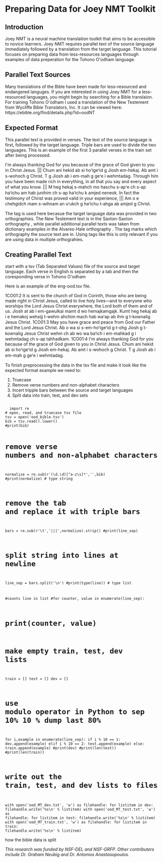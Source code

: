 <h1>Preparing Data for Joey NMT Toolkit</h1>

<h2>Introduction </h2>
  <p>Joey NMT is a neural machine translation toolkit that aims to be accessible to novice learners.
Joey NMT requires parallel text of the source language immediately followed by a translation from the target language. This tutorial focuses on preparing data from less-resources languages through examples of data preperation for the Tohono O'odham language. </p>

<h2> Parallel Text Sources </h2>  
  <p>Many translations of the Bible have been made for less-resourced and endangered languges. If you are interested in using Joey NMT for a less-resourced languages, you might begin by searching for a Bible translaion. For training Tohono O'odham I used a translation of the New Testement from Wycliffe Bible Translators, Inc. It can be viewed here: https://ebible.org/find/details.php?id=oodNT

<h2> Expected Format </h2>
   <p>This parallel text is provided in verses. The text of the source language is first, followed by the target language. Triple bars are used to divide the two languages. This is an example of the first 3 parallel verses in the train set after being processed. </p>
    <sax> I'm always thanking God for you because of the grace of God given to you in Christ Jesus. ||| Chum ani hekid ab si hoꞌigeꞌid g Jiosh em-hekaj. Ab amt i s-wohoch g Christ. T g Jiosh ab i em-mah g geꞌe i wehmtadag.
    <sax> Through him you have been made rich in everything, in all that you say and every aspect of what you know. ||| M heg hekaj s-mahch mo haschu s-apꞌe ch s-ap haꞌichu am hab junihim ch s-ap haꞌichu k amjed neneok.
    <sax> In fact the testimony of Christ was proved valid in your experience, ||| Am o e chehgidch mam s-wihnam an uꞌukch g haꞌichu t-ahga ab amjed g Christ.
  <p>The tag <sax> is used here becasue the target language data was provided in two orthographies. The New Testement text is in the Saxton-Saxton orthography <sax>, while parallel additional parallel texts was taken from dictionary examples in the Alvares-Hale orthography <ah>. The tag marks which orthography the source text are in. Using tags like this is only relevant if you are using data in multiple orthograhies. </p>
  
<h2> Creating Parallel Text </h2> 
  <p>start with a tsv (Tab Separated Values) file of the source and target language. Each verse in English is separated by a tab and then the coresponding verse in Tohono O'odham </p>
  <p>Here is an example of the eng-ood.tsv file. </p>
    1CO01:2	It is sent to the church of God in Corinth, those who are being made right in Christ Jesus, called to live holy lives—and to everyone who worships the Lord Jesus Christ everywhere, the Lord both of them and of us.  Jiosh at ab i em-gawulkai mamt d wo hemajkamgajk. Kumt heg hekaj ab i e hemakoj wehsijj t-wehm ahchim mach hab waꞌap ab ihm g t-kownalig Jesus Christ.
    1CO01:3	May you have grace and peace from God our Father and the Lord Jesus Christ.  	Ab o wa si s-em-hoꞌigeꞌid g t-ohg Jiosh g t-kownalig Jesus Christ wehm ch ab wo wa baꞌich i em-mahkad g i wehmtadag ch s-ap tahhadkam.
    1CO01:4	I'm always thanking God for you because of the grace of God given to you in Christ Jesus.  	Chum ani hekid ab si hoꞌigeꞌid g Jiosh em-hekaj. Ab amt i s-wohoch g Christ. T g Jiosh ab i em-mah g geꞌe i wehmtadag.
  <p>To finish preprocessing the data in the tsv file and make it look like the expected format example we need to: </p> 
<ol>
<li>Truecase </li>
<li>Remove verse numbers and non-alphabet characters </li>
<li>Incert tripple bars between the source and target languages </li>
<li>Split data into train, test, and dev sets </li>  
</ol>
<code>
  import re
# open, read, and truecase tsv file
tsv = open('ood_bible.tsv')
bib = tsv.read().lower()
#print(bib)

# remove verse numbers and non-alphabet characters
normalize = re.sub(r'(\d.*\d)*[^a-z\s]*','',bib)
#print(normalize) # type string 

# remove the tab and replace it with triple bars
bars = re.sub(r'\t','|||',normalize).strip()
#print(line_sep)

# split string into lines at newline
line_sep = bars.split('\n')
#print(type(line)) # type list

#counts line in list
#for counter, value in enumerate(line_sep):
#   print(counter, value)

# make empty train, test, dev lists
train = []
test = []
dev = []

# use modulo operator in Python to sep 10% 10 % dump last 80% 
for i,example in enumerate(line_sep):
    if i % 10 == 1:
        dev.append(example)
    elif i % 10 == 2:
        test.append(example)
    else:
        train.append(example)
#print(dev)
#print(len(test))
#print(len(train))

# write out the train, test, and dev lists to files
with open('ood_MT_dev.txt', 'w') as filehandle:
    for listitem in dev:
        filehandle.write('%s\n' % listitem)
with open('ood_MT_test.txt', 'w') as filehandle:
    for listitem in test:
        filehandle.write('%s\n' % listitem)
with open('ood_MT_train.txt', 'w') as filehandle:
    for listitem in train:
        filehandle.write('%s\n' % listitem)
  </code>
<p> how the bible data is split</p>
<i>This research was funded by NSF-DEL and NSF-GRFP. Other contributers include Dr. Graham Neubig and Dr. Antonios Anastasopoulos. <i/>
